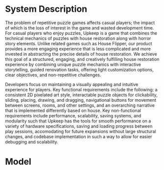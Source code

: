 # System Description #
The problem of repetitive puzzle games affects casual players; the impact of which is the loss of interest in the game and wasted development time. For casual players who enjoy puzzles, Upkeep is a game that combines the technical mechanics of puzzles with house restoration along with horror story elements. Unlike related games such as House Flipper, our product provides a more engaging experience that is less complicated and more invested in abstracting the precise details of house restoration. We achieve this goal of a structured, engaging, and creatively fulfilling house restoration experience by combining unique puzzle mechanics with interactive storytelling, guided renovation tasks, offering light customization options, clear objectives, and non-repetitive challenges.

Developers focus on maintaining a visually appealing and intuitive experience for players. Key functional requirements include the following: a consistent 2D pixelated art style, interactable puzzle objects for clickability, sliding, placing, drawing, and dragging, navigational buttons for movement between screens, rooms, and other settings, and an overarching narrative that is implemented differently based on house. Key non-functional requirements include performance, scalability, saving systems, and modularity such that Upkeep has the tools for smooth performance on a variety of hardware specifications, saving and loading progress between play sessions, accomodating for future expansions without large structural changes, and codebase implementation in such a way to allow for easier debugging and scalability.

# Model # 
